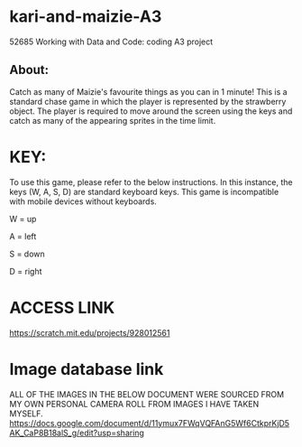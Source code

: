 # kari-and-maizie-A3
52685 Working with Data and Code: coding A3 project

## About:

Catch as many of Maizie's favourite things as you can in 1 minute! This is a standard chase game in which the player is represented by the strawberry object. The player is required to move around the screen using the keys and catch as many of the appearing sprites in the time limit.


# KEY: 

To use this game, please refer to the below instructions. In this instance, the keys (W, A, S, D) are standard keyboard keys. This game is incompatible with mobile devices without keyboards. 

W = up

A = left

S = down

D = right


# ACCESS LINK

https://scratch.mit.edu/projects/928012561


# Image database link

ALL OF THE IMAGES IN THE BELOW DOCUMENT WERE SOURCED FROM MY OWN PERSONAL CAMERA ROLL FROM IMAGES I HAVE TAKEN MYSELF.
https://docs.google.com/document/d/11ymux7FWqVQFAnG5Wf6CtkprKjD5AK_CaP8B18alS_g/edit?usp=sharing
